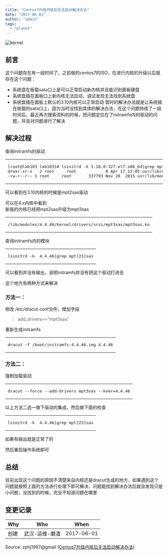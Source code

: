 ```yaml
---
title: "Centos7升级内核后无法启动解决办法"
date: "2017-06-01"
author: "admin"
tags: 
  - "planet"
---
```


  
![kernel](http://7xweck.com1.z0.glb.clouddn.com/newkernel.png?imageMogr2/thumbnail/!75p)  

## 前言

这个问题存在有一段时间了，之前做的centos7的ISO，在进行内核的升级以后就存在这个问题：

- 系统盘在板载sata口上是可以正常启动新内核并且能识别面板硬盘
- 系统盘插在面板口上新内核无法启动，调试发现无法找到系统盘
- 系统盘插在面板上默认的3.10内核可以正常启动 暂时的解决办法就是让系统插在板载的sata口上，因为当时没找到具体的解决办法，在这个问题持续了一段时间后，最近再次搜索资料的时候，把问题定位在了initramfs内的驱动的问题，并且对问题进行了解决

## 解决过程

查询initramfs的驱动  

<table><tbody><tr><td class="code"><pre><span class="line">[root@lab103 lab103]<span class="comment"># lsinitrd -k 3.10.0-327.el7.x86_64|grep mpt[23]sas</span></span><br><span class="line">drwxr-xr-x   <span class="number">2</span> root     root            <span class="number">0</span> Apr <span class="number">17</span> <span class="number">12</span>:<span class="number">05</span> usr/lib/modules/<span class="number">3.10</span>.<span class="number">0</span>-<span class="number">327</span>.el7.x86_64/kernel/drivers/scsi/mpt2sas</span><br><span class="line">-rw-r--r-- <span class="number">1</span> root     root       <span class="number">337793</span> Nov <span class="number">20</span>  <span class="number">2015</span> usr/lib/modules/<span class="number">3.10</span>.<span class="number">0</span>-<span class="number">327</span>.el7.x86_64/kernel/drivers/scsi/mpt2sas/mpt2sas.ko</span><br></pre></td></tr></tbody></table>

可以看到在3.10内核的时候是mpt2sas驱动

可以在4.x内核中看到  
新版的内核已经把mpt2sas升级为mpt3sas  

<table><tbody><tr><td class="code"><pre><span class="line">/lib/modules/<span class="number">4.4</span>.<span class="number">46</span>/kernel/drivers/scsi/mpt3sas/mpt3sas.ko</span><br></pre></td></tr></tbody></table>

查询initramfs内的模块  

<table><tbody><tr><td class="code"><pre><span class="line">lsinitrd -k  <span class="number">4.4</span>.<span class="number">46</span>|grep mpt[<span class="number">23</span>]sas</span><br></pre></td></tr></tbody></table>

可以看到并没有输出，说明initramfs并没有把这个驱动打进去

这个地方有两种方式来解决

### 方法一：

修改 /etc/dracut.conf文件，增加字段

> add\_drivers+=”mpt3sas”

重新生成initramfs  

<table><tbody><tr><td class="code"><pre><span class="line">dracut <span class="operator">-f</span> /boot/initramfs-<span class="number">4.4</span>.<span class="number">46</span>.img <span class="number">4.4</span>.<span class="number">46</span></span><br></pre></td></tr></tbody></table>

### 方法二：

强制加载驱动  

<table><tbody><tr><td class="code"><pre><span class="line">dracut --force --add-drivers mpt3sas --kver=<span class="number">4.4</span>.<span class="number">46</span></span><br></pre></td></tr></tbody></table>

以上方法二选一做下驱动的集成，然后做下面的检查  

<table><tbody><tr><td class="code"><pre><span class="line">lsinitrd -k  <span class="number">4.4</span>.<span class="number">46</span>|grep mpt[<span class="number">23</span>]sas</span><br></pre></td></tr></tbody></table>

如果有输出就是正常了的

然后重启操作系统即可

## 总结

目前出现这个问题的原因不清楚来自内核还是dracut生成的地方，如果遇到这个问题就按照上面的方法进行处理下即可解决，问题能找到解决办法后就会发现只是小问题，没找到的时候，完全不知道问题在哪里

## 变更记录

| Why | Who | When |
| --- | --- | --- |
| 创建 | 武汉-运维-磨渣 | 2017-06-01 |

Source: zphj1987@gmail ([Centos7升级内核后无法启动解决办法](http://www.zphj1987.com/2017/06/01/centos7-update-kernel-can-not-boot/))
